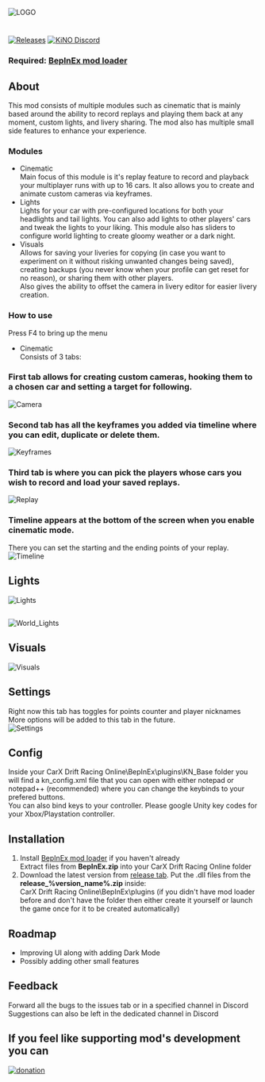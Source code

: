 ![LOGO](Images/logo.png)
#
[![Releases](https://img.shields.io/github/v/release/trbflxr/kino?include_prereleases&label=DOWNLOAD&style=for-the-badge)](https://github.com/trbflxr/kino/releases) 
[![KiNO Discord](https://img.shields.io/discord/716264804498538516?label=DISCORD&style=for-the-badge)](https://discord.gg/8z6HAA3)
### Required: [BepInEx mod loader](https://github.com/BepInEx/BepInEx/releases)
## About
This mod consists of multiple modules such as cinematic that is mainly based around the ability to record replays and playing them back at any moment, custom lights, and livery sharing. The mod also has multiple small side features to enhance your experience.

### Modules
* Cinematic  
Main focus of this module is it's replay feature to record and playback your multiplayer runs with up to 16 cars. It also allows you to create and animate custom cameras via keyframes.
* Lights  
Lights for your car with pre-configured locations for both your headlights and tail lights. You can also add lights to other players' cars and tweak the lights to your liking.
This module also has sliders to configure world lighting to create gloomy weather or a dark night.
* Visuals  
Allows for saving your liveries for copying (in case you want to experiment on it without risking unwanted changes being saved), creating backups (you never know when your profile can get reset for no reason), or sharing them with other players.  
Also gives the ability to offset the camera in livery editor for easier livery creation.

### How to use
Press F4 to bring up the menu
- Cinematic  
Consists of 3 tabs:  
### First tab allows for creating custom cameras, hooking them to a chosen car and setting a target for following.   
![Camera](Images/camera.png)  
### Second tab has all the keyframes you added via timeline where you can edit, duplicate or delete them.  
![Keyframes](Images/keyframes.png)  
### Third tab is where you can pick the players whose cars you wish to record and load your saved replays.  
![Replay](Images/replay.png)  
### Timeline appears at the bottom of the screen when you enable cinematic mode.
There you can set the starting and the ending points of your replay.  
![Timeline](Images/timeline.png)  

## Lights
![Lights](Images/lights.png)  

##  
![World_Lights](Images/lights_world.png)

## Visuals
![Visuals](Images/visuals.png)
  

## Settings
Right now this tab has toggles for points counter and player nicknames  
More options will be added to this tab in the future.  
![Settings](Images/settings.png)  

## Config
Inside your CarX Drift Racing Online\BepInEx\plugins\KN_Base folder you will find a kn_config.xml file that you can open with either notepad or notepad++ (recommended) where you can change the keybinds to your prefered buttons.  
You can also bind keys to your controller. Please google Unity key codes for your Xbox/Playstation controller.

## Installation
1. Install [BepInEx mod loader](https://github.com/BepInEx/BepInEx/releases) if you haven't already  
Extract files from **BepInEx.zip** into your CarX Drift Racing Online folder
2. Download the latest version from [release tab](https://github.com/trbflxr/kino/releases). Put the .dll files from the **release_%version_name%.zip** inside:   
CarX Drift Racing Online\BepInEx\plugins
(if you didn't have mod loader before and don't have the folder then either create it yourself or launch the game once for it to be created automatically) 

## Roadmap
- Improving UI along with adding Dark Mode
- Possibly adding other small features  

## Feedback
Forward all the bugs to the issues tab or in a specified channel in Discord  
Suggestions can also be left in the dedicated channel in Discord

## If you feel like supporting mod's development you can 
[![donation](https://raw.githubusercontent.com/trbflxr/kino/master/Images/donate.png)](https://www.donationalerts.com/r/trbflxr)